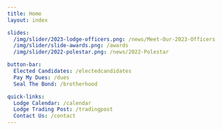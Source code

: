 ```yaml
---
title: Home
layout: index

slides:
  /img/slider/2023-lodge-officers.png: /news/Meet-Our-2023-Officers
  /img/slider/slide-awards.png: /awards
  /img/slider/2022-polestar.png: /news/2022-Polestar

button-bar:
  Elected Candidates: /electedcandidates
  Pay My Dues: /dues
  Seal The Bond: /brotherhood

quick-links:
  Lodge Calendar: /calendar
  Lodge Trading Post: /tradingpost
  Contact Us: /contact
---
```

